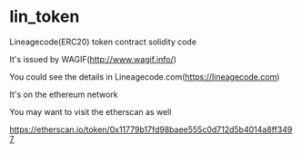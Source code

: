 # lin_token
Lineagecode(ERC20) token contract solidity code

It's issued by WAGIF(http://www.wagif.info/)


You could see the details in Lineagecode.com(https://lineagecode.com)


It's on the ethereum network

You may want to visit the etherscan as well

https://etherscan.io/token/0x11779b17fd98baee555c0d712d5b4014a8ff3497
